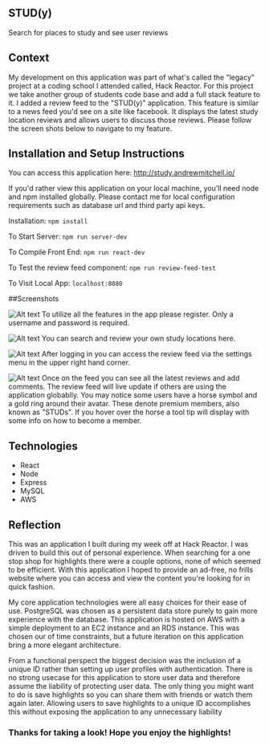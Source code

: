 ## STUD(y)
Search for places to study and see user reviews

## Context
My development on this application was part of what's called the "legacy" project at a coding school I attended called, Hack Reactor.  For this project we take another group of students code base and add a full stack feature to it.  I added a review feed to the "STUD(y)" application.  This feature is similar to a news feed you'd see on a site like facebook.  It displays the latest study location reviews and allows users to discuss those reviews.  Please follow the screen shots below to navigate to my feature.

## Installation and Setup Instructions
You can access this application here: http://study.andrewmitchell.io/

If you'd rather view this application on your local machine, you'll need node and npm installed globally.  Please contact me for local configuration requirements such as database url and third party api keys.

Installation:
`npm install`

To Start Server: 
`npm run server-dev`

To Compile Front End:
`npm run react-dev`

To Test the review feed component: 
`npm run review-feed-test`

To Visit Local App:
`localhost:8080`


##Screenshots 

![Alt text](https://s3.amazonaws.com/personal-project-readmes/study-pic-1.png "Home Page")
To utilize all the features in the app please register.  Only a username and password is required.


![Alt text](https://s3.amazonaws.com/personal-project-readmes/study-pic-1.png "Search Study Spots")
You can search and review your own study locations here.


![Alt text](https://s3.amazonaws.com/personal-project-readmes/study-review-feed-1.png "Nav to review feed")
After logging in you can access the review feed via the settings menu in the upper right hand corner.


![Alt text](https://s3.amazonaws.com/personal-project-readmes/study-review-feed-2.png "Nav to review feed")
Once on the feed you can see all the latest reviews and add comments.  The review feed will live update if others are using the application globablly.  You may notice some users have a horse symbol and a gold ring around their avatar.  These denote premium members, also known as "STUDs".  If you hover over the horse a tool tip will display with some info on how to become a member.

## Technologies
- React
- Node
- Express
- MySQL
- AWS

## Reflection
This was an application I built during my week off at Hack Reactor.  I was driven to build this out of personal experience.
When searching for a one stop shop for highlights there were a couple options, none of which seemed to be efficient.
With this application I hoped to provide an ad-free, no frills website where you can access and view the content you're 
looking for in quick fashion.

My core application technologies were all easy choices for their ease of use.  PostgreSQL was chosen as a persistent data store
purely to gain more experience with the database.  This application is hosted on AWS with a simple deployment to an EC2 instance
and an RDS instance. This was chosen our of time constraints, but a future iteration on this application bring a more elegant architecture.

From a functional perspect the biggest decision was the inclusion of a unique ID rather than setting up user profiles with
authentication.  There is no strong usecase for this application to store user data and therefore assume the liability of protecting
user data.  The only thing you might want to do is save highlights so you can share them with friends or watch them again later.
Allowing users to save highlights to a unique ID accomplishes this without exposing the application to any unnecessary liability


### Thanks for taking a look!  Hope you enjoy the highlights!

